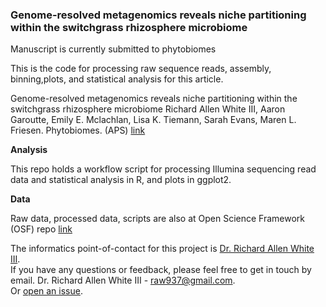 ###  Genome-resolved metagenomics reveals niche partitioning within the switchgrass rhizosphere microbiome

Manuscript is currently submitted to phytobiomes

This is the code for processing raw sequence reads, assembly, binning,plots, and statistical analysis for this article. 

Genome-resolved metagenomics reveals niche partitioning within the switchgrass rhizosphere microbiome 
Richard Allen White III, Aaron Garoutte, Emily E. Mclachlan, Lisa K. Tiemann, Sarah Evans, Maren L. Friesen. Phytobiomes. (APS) 
[link](https://apsjournals.apsnet.org/toc/pbiomes/current)


**Analysis**

This repo holds a workflow script for processing Illumina sequencing read data and statistical analysis in R, and plots in ggplot2.  

**Data**

Raw data, processed data, scripts are also at Open Science Framework (OSF) repo [link](https://osf.io/mzrvj/)<br />

The informatics point-of-contact for this project is [Dr. Richard Allen White III](https://github.com/raw937).<br />
If you have any questions or feedback, please feel free to get in touch by email. Dr. Richard Allen White III - raw937@gmail.com.  <br />
Or [open an issue](https://github.com/friesenlab/MMPRNT_pacicum_metagenome_mags/issues).

